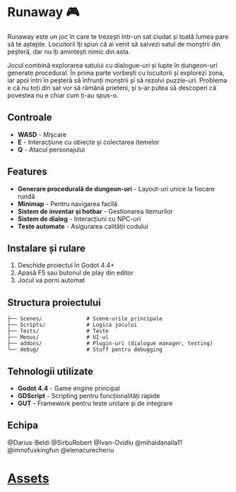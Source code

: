 # Runaway 🎮

Runaway este un joc în care te trezești într-un sat ciudat și toată lumea pare să te aștepte. Locuitorii îți spun că ai venit să salvezi satul de monștrii din peșteră, dar nu îți amintești nimic din asta.

Jocul combină explorarea satului cu dialogue-uri și lupte în dungeon-uri generate procedural. În prima parte vorbești cu locuitorii și explorezi zona, iar apoi intri în peșteră să înfrunți monștrii și să rezolvi puzzle-uri. Problema e că nu toți din sat vor să rămână prieteni, și s-ar putea să descoperi că povestea nu e chiar cum ți-au spus-o.

## Controale

- **WASD** - Mișcare
- **E** - Interacțiune cu obiecte și colectarea itemelor
- **Q** - Atacul personajului

## Features

- **Generare procedurală de dungeon-uri** - Layout-uri unice la fiecare rundă
- **Minimap** - Pentru navigarea facilă
- **Sistem de inventar și hotbar** - Gestionarea itemurilor
- **Sistem de dialog** - Interacțiuni cu NPC-uri
- **Teste automate** - Asigurarea calității codului

## Instalare și rulare

1. Deschide proiectul în Godot 4.4+
2. Apasă F5 sau butonul de play din editor
3. Jocul va porni automat

## Structura proiectului

```
├── Scenes/              # Scene-urile principale
├── Scripts/             # Logica jocului
├── Tests/               # Teste 
├── Menus/               # UI-ul
├── addons/              # Plugin-uri (dialogue manager, testing)
└── debug/               # Stuff pentru debugging
```

## Tehnologii utilizate

- **Godot 4.4** - Game engine principal
- **GDScript** - Scripting pentru funcționalități rapide
- **GUT** - Framework pentru teste unitare și de integrare

## Echipa

@Darius-Beldi
@SirbuRobert
@Ivan-Ovidiu
@mihaidanaila11
@imnofuxkingfun
@elenacurecheriu

# [Assets](https://drive.google.com/drive/folders/1uw6KGl9DCcsgoNFjHLXfY_HOtzUkLvVX?usp=sharing)
